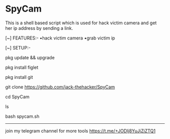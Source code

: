 # SpyCam
This is a shell based script which is used for hack victim camera and get her ip address by sending a link.

[~] FEATURES:-
•hack victim camera
•grab victim ip 

[~] SETUP:-

pkg update && upgrade 

pkg install figlet

pkg install git

git clone https://github.com/jack-thehacker/SpyCam

cd SpyCam

ls

bash spycam.sh

****************************************
join my telegram channel for more tools
https://t.me/+JODlj8YuJjZiZTQ1
